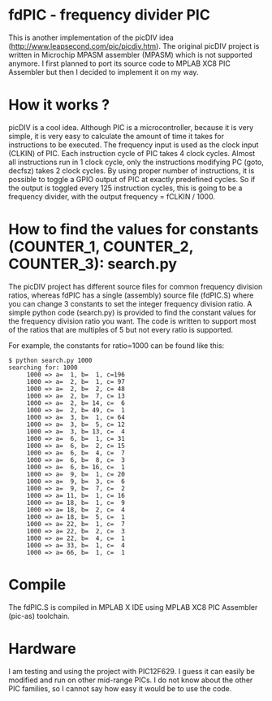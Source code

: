 
# fdPIC - frequency divider PIC

This is another implementation of the picDIV idea (http://www.leapsecond.com/pic/picdiv.htm). The original picDIV project is written in Microchip MPASM assembler (MPASM) which is not supported anymore. I first planned to port its source code to MPLAB XC8 PIC Assembler but then I decided to implement it on my way. 

# How it works ?

picDIV is a cool idea. Although PIC is a microcontroller, because it is very simple, it is very easy to calculate the amount of time it takes for instructions to be executed. The frequency input is used as the clock input (CLKIN) of PIC. Each instruction cycle of PIC takes 4 clock cycles. Almost all instructions run in 1 clock cycle, only the instructions modifying PC (goto, decfsz) takes 2 clock cycles. By using proper number of instructions, it is possible to toggle a GPIO output of PIC at exactly predefined cycles. So if the output is toggled every 125 instruction cycles, this is going to be a frequency divider, with the output frequency = fCLKIN / 1000.

# How to find the values for constants (COUNTER_1, COUNTER_2, COUNTER_3): search.py

The picDIV project has different source files for common frequency division ratios, whereas fdPIC has a single (assembly) source file (fdPIC.S) where you can change 3 constants to set the integer frequency division ratio. A simple python code (search.py) is provided to find the constant values for the frequency division ratio you want. The code is written to support most of the ratios that are multiples of 5 but not every ratio is supported.

For example, the constants for ratio=1000 can be found like this:

```
$ python search.py 1000
searching for: 1000
     1000 => a=  1, b=  1, c=196
     1000 => a=  2, b=  1, c= 97
     1000 => a=  2, b=  2, c= 48
     1000 => a=  2, b=  7, c= 13
     1000 => a=  2, b= 14, c=  6
     1000 => a=  2, b= 49, c=  1
     1000 => a=  3, b=  1, c= 64
     1000 => a=  3, b=  5, c= 12
     1000 => a=  3, b= 13, c=  4
     1000 => a=  6, b=  1, c= 31
     1000 => a=  6, b=  2, c= 15
     1000 => a=  6, b=  4, c=  7
     1000 => a=  6, b=  8, c=  3
     1000 => a=  6, b= 16, c=  1
     1000 => a=  9, b=  1, c= 20
     1000 => a=  9, b=  3, c=  6
     1000 => a=  9, b=  7, c=  2
     1000 => a= 11, b=  1, c= 16
     1000 => a= 18, b=  1, c=  9
     1000 => a= 18, b=  2, c=  4
     1000 => a= 18, b=  5, c=  1
     1000 => a= 22, b=  1, c=  7
     1000 => a= 22, b=  2, c=  3
     1000 => a= 22, b=  4, c=  1
     1000 => a= 33, b=  1, c=  4
     1000 => a= 66, b=  1, c=  1
```

# Compile

The fdPIC.S is compiled in MPLAB X IDE using MPLAB XC8 PIC Assembler (pic-as) toolchain.

# Hardware

I am testing and using the project with PIC12F629. I guess it can easily be modified and run on other mid-range PICs. I do not know about the other PIC families, so I cannot say how easy it would be to use the code.
